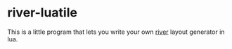 # river-luatile

This is a little program that lets you write your own [river](https://github.com/riverwm/river) layout generator in lua.
